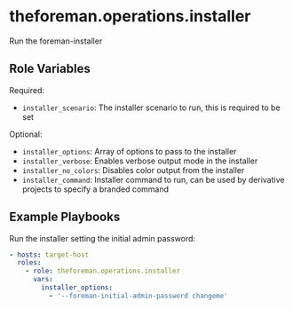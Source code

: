 theforeman.operations.installer
===============================

Run the foreman-installer

Role Variables
--------------

Required:

- `installer_scenario`: The installer scenario to run, this is required to be set

Optional:

- `installer_options`: Array of options to pass to the installer
- `installer_verbose`: Enables verbose output mode in the installer
- `installer_no_colors`: Disables color output from the installer
- `installer_command`: Installer command to run, can be used by derivative projects to specify a branded command

Example Playbooks
-----------------

Run the installer setting the initial admin password:

```yaml
- hosts: target-host
  roles:
    - role: theforeman.operations.installer
      vars:
        installer_options:
          - '--foreman-initial-admin-password changeme'
```

